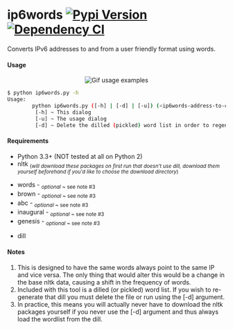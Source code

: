 # ip6words [![Pypi Version][pypi-version-badge]][pypi-version-link] [![Dependency CI][dependency-ci-badge]][dependency-ci-link]

Converts IPv6 addresses to and from a user friendly format using words.

#### Usage

<p align="center">
    <img src="https://raw.githubusercontent.com/lstn/ip6words/master/usage.gif" alt="Gif usage examples">
</p>

```bash
$ python ip6words.py -h
Usage:
        python ip6words.py ([-h] | [-d] | [-u]) (<ip6words-address-to-convert> | <ipv6-to-convert>)
         [-h] ~ This dialog
         [-u] ~ The usage dialog
         [-d] ~ Delete the dilled (pickled) word list in order to regenerate it before executing
```

#### Requirements

- Python 3.3+ (NOT tested at all on Python 2)
- nltk <sub>(*will download these packages on first run that doesn't use dill, download them yourself beforehand if you'd like to choose the download directory*)</sub>
 + words - <sub>*optional* ~ see note #3</sub>
 + brown - <sub>*optional* ~ see note #3</sub>
 + abc - <sub>*optional* ~ see note #3</sub>
 + inaugural - <sub>*optional* ~ see note #3</sub>
 + genesis - <sub>*optional* ~ see note #3</sub>
- dill


#### Notes

1. This is designed to have the same words always point to the same IP and vice versa. The only thing that
would alter this would be a change in the base nltk data, causing a shift in the frequency of words.
2. Included with this tool is a dilled (or pickled) word list. If you wish to re-generate that dill you
must delete the file or run using the \[-d] argument.
3. In practice, this means you will actually never have to download the nltk packages yourself if you never
use the \[-d] argument and thus always load the wordlist from the dill.

[pypi-version-badge]:	https://badge.fury.io/py/ip6words.svg
[pypi-version-link]:	https://pypi.python.org/pypi/ip6words/
[dependency-ci-badge]:	https://dependencyci.com/github/lstn/ip6words/badge
[dependency-ci-link]:	https://dependencyci.com/github/lstn/ip6words
